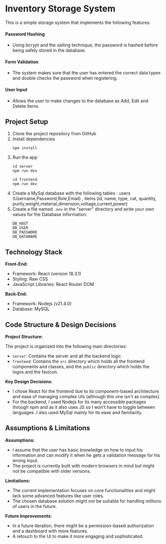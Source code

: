# Inventory Storage System

This is a simple storage system that implements the following features:
#### Password Hashing
 - Using bcrypt and the salting technique, the password is hashed before being safely stored in the database.
#### Form Validation
 - The system makes sure that the user has entered the correct data types and double checks the password when registering.
#### User Input
 - Allows the user to make changes to the database as Add, Edit and Delete Items
 

## Project Setup

 1. Clone the project repository from GitHub
 2. Install dependencies 
	 ```
	npm install
	```
 3. Run the app
	 ```
	cd server
	npm run dev
	```
	```
	cd frontend
	npm run dev
	```
 4. Create a MySql database with the following tables : users (Username,Password,Role,Email) , items (id, name, type, cat, quantity, purity,weight,material,dimension,voltage,current,power)
 5. Create a file named `.env` in the "server" directory and write your own values for the Database information:
	 ```
	 DB_HOST
	 DB_USER
	 DB_PASSWORD
	 DB_DATANAME
	 ```


## Technology Stack
**Front-End:**

-   Framework: React (version 18.3.1)
-   Styling: Raw CSS
-   JavaScript Libraries: React Router DOM

**Back-End:**

-   Framework: Nodejs (v21.4.0)
-   Database: MySQL



## Code Structure & Design Decisions

**Project Structure:**

The project is organized into the following main directories:
-   `server`: Contains the server and all the backend logic
-   `frontend`: Contains the `src` directory which holds all the frontend components and classes, and the `public` directory which holds the logos and the favicon.

**Key Design Decisions:**

-   I chose React for the frontend due to its component-based architecture and ease of managing complex UIs (although this one isn't as complex).
-   For the backend, I used Nodejs for its many accessible packages through npm and as it also uses JS so I won't have to toggle between languages .I also used MySql mainly for its ease and familiarity.


## Assumptions & Limitations

**Assumptions:**

-   I assume that the user has basic knowledge on how to input his information and can modify it when he gets a validation message for his wrong input.
-   The project is currently built with modern browsers in mind but might not be compatible with older versions.

**Limitations:**

-   The current implementation focuses on core functionalities and might lack some advanced features like user roles.
-   The chosen database solution might not be suitable for handling millions of users in the future.

**Future Improvements:**
- In a future iteration, there might be a permission-based authorization and a dashboard with more features.
- A retouch to the UI to make it more engaging and sophisticated.



